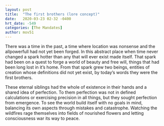 ```yaml
---
layout: post
title:  "The first brothers (lore concept)"
date:   2020-03-23 02-32 -0400
hrt_date: -549
categories: [The Mandates]
author: mov51
---
```

There was a time in the past, a time where location was nonsense and the allpowerfull had not yet been forged. In this abstract place when time never changed a spark hotter than any that will ever exist made itself. That spark had been on a quest to forge a world of beauty and free will, things that had been long lost in it’s home. From that spark grew two beings, entities of creation whose definitions did not yet exist, by today’s words they were the first brothers.

These eternal siblings had the whole of existence in their hands and a shared idea of perfection. To them perfection was not in defined calculations or exercising precision in all things, but they sought perfection from emergence. To see the world build itself with no goals in mind, balancing its own aspects through mistakes and catastrophe. Watching the wildfires rage themselves into fields of nourished flowers and letting consciousness war its way to peace.
